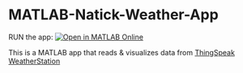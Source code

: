 # MATLAB-Natick-Weather-App
RUN the app: [![Open in MATLAB Online](https://www.mathworks.com/images/responsive/global/open-in-matlab-online.svg)](https://matlab.mathworks.com/open/github/v1?repo=varunrgandhi/MATLAB-Natick-Weather-App&file=NatickWeather.mlapp)

This is a MATLAB app that reads & visualizes data from [ThingSpeak WeatherStation](https://thingspeak.com/channels/12397)

